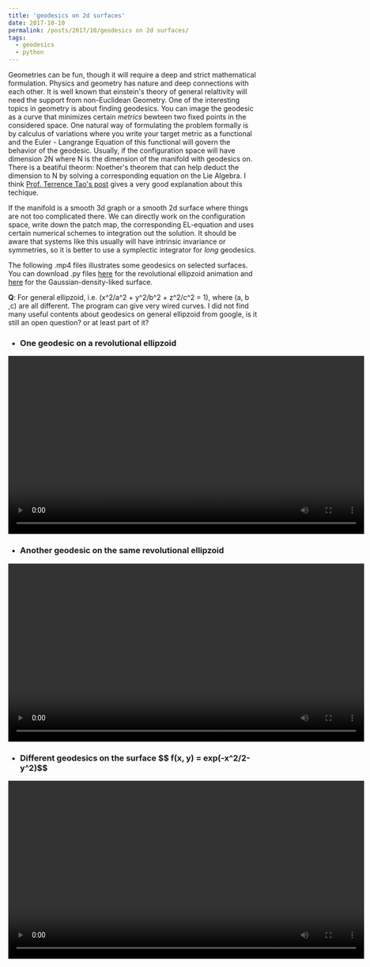 ```yaml
---
title: 'geodesics on 2d surfaces'
date: 2017-10-10
permalink: /posts/2017/10/geodesics on 2d surfaces/
tags:
  - geodesics
  - python
---
```


Geometries can be fun, though it will require a deep and strict mathematical formulation. Physics and geometry has nature and deep connections with each other. It is well known that einstein's theory of general relaltivity will need the support from non-Euclidean Geometry. One of the interesting topics in geometry is about finding geodesics. You can image the geodesic as a curve that minimizes certain *metrics* bewteen two fixed points in the considered space. One natural way of formulating the problem formally is by calculus of variations where you write your target metric as a functional and the Euler - Langrange Equation of this functional will govern the behavior of the geodesic. Usually, if the configuration space will have dimension 2N where N is the dimension of the manifold with geodesics on. There is a beatiful theorm: Noether's theorem that can help deduct the dimension to N by solving a corresponding equation on the Lie Algebra. I think [Prof. Terrence Tao's post](https://terrytao.wordpress.com/tag/euler-arnold-equation/) gives a very good explanation about this techique.

If the manifold is a smooth 3d graph or a smooth 2d surface where things are not too complicated there. We can directly work on the configuration space, write down the patch map, the corresponding EL-equation and uses certain numerical schemes to integration out the solution. It should be aware that systems like this usually will have intrinsic invariance or symmetries, so it is better to use a symplectic integrator for *long* geodesics.

The following .mp4 files illustrates some geodesics on selected surfaces. You can download .py files [here](https://dykuang.github.io/Files/Geo_ellipzoid.py) for  the revolutional ellipzoid animation and [here](https://dykuang.github.io/Files/Geo_2dGauss.py) for the Gaussian-density-liked surface. 

**Q**: For general ellipzoid, i.e. \(x^2/a^2 + y^2/b^2 + z^2/c^2 = 1\), where \(a, b ,c\) are all different. The program can give very wired curves. I did not find many useful contents about geodesics on general ellipzoid from google, is it still an open question? or at least part of it? 

* ### One geodesic on a revolutional ellipzoid ###
 <video src="/images/geo_Ellipzoid1.mp4" width="720" height="360" controls preload></video>

* ### Another geodesic on the same revolutional ellipzoid ###
<video src="/images/geo_ellipzoid.mp4" width="720" height="360" controls preload></video>

* ### Different geodesics on the surface \$$ f(x, y) = exp(-x^2/2-y^2)$$ ###
<video src="/images/geo_2dGauss.mp4" width="720" height="360" controls preload></video>


